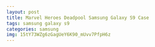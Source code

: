 ```yaml
---
layout: post
title: Marvel Heroes Deadpool Samsung Galaxy S9 Case
tags: samsung galaxy s9
categories: samsung
img: 15tY73WZg6zGagUeY6K90_mUvv7PfpH6z
---
```

